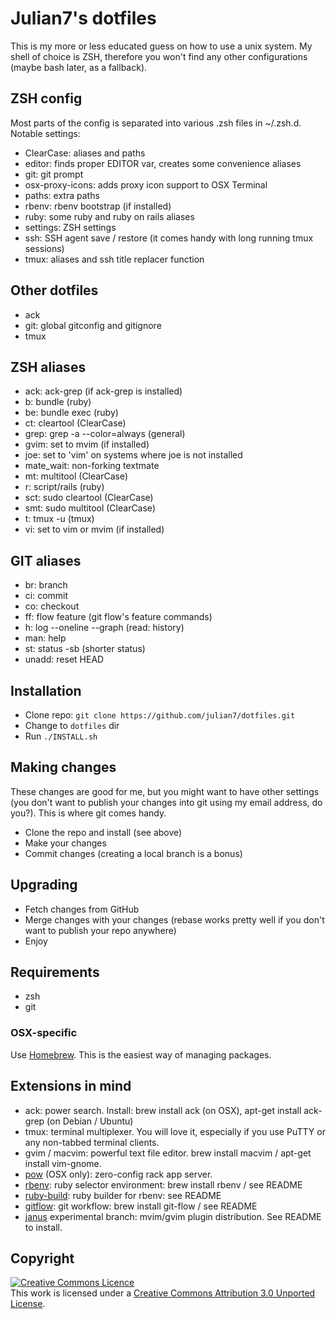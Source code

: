 # Julian7's dotfiles

This is my more or less educated guess on how to use a unix system. My shell of choice is ZSH, therefore you won't find any other configurations (maybe bash later, as a fallback).

## ZSH config

Most parts of the config is separated into various .zsh files in ~/.zsh.d. Notable settings:

* ClearCase: aliases and paths
* editor: finds proper EDITOR var, creates some convenience aliases
* git: git prompt
* osx-proxy-icons: adds proxy icon support to OSX Terminal
* paths: extra paths
* rbenv: rbenv bootstrap (if installed)
* ruby: some ruby and ruby on rails aliases
* settings: ZSH settings
* ssh: SSH agent save / restore (it comes handy with long running tmux sessions)
* tmux: aliases and ssh title replacer function

## Other dotfiles

* ack
* git: global gitconfig and gitignore
* tmux

## ZSH aliases

* ack: ack-grep (if ack-grep is installed)
* b: bundle (ruby)
* be: bundle exec (ruby)
* ct: cleartool (ClearCase)
* grep: grep -a --color=always (general)
* gvim: set to mvim (if installed)
* joe: set to 'vim' on systems where joe is not installed
* mate\_wait: non-forking textmate
* mt: multitool (ClearCase)
* r: script/rails (ruby)
* sct: sudo cleartool (ClearCase)
* smt: sudo multitool (ClearCase)
* t: tmux -u (tmux)
* vi: set to vim or mvim (if installed)

## GIT aliases

* br: branch
* ci: commit
* co: checkout
* ff: flow feature (git flow's feature commands)
* h: log --oneline --graph (read: history)
* man: help
* st: status -sb (shorter status)
* unadd: reset HEAD

## Installation

* Clone repo: `git clone https://github.com/julian7/dotfiles.git`
* Change to `dotfiles` dir
* Run `./INSTALL.sh`

## Making changes

These changes are good for me, but you might want to have other settings (you don't want to publish your changes into git using my email address, do you?). This is where git comes handy.

* Clone the repo and install (see above)
* Make your changes
* Commit changes (creating a local branch is a bonus)

## Upgrading

* Fetch changes from GitHub
* Merge changes with your changes (rebase works pretty well if you don't want to publish your repo anywhere)
* Enjoy

## Requirements

* zsh
* git

### OSX-specific

Use [Homebrew](http://mxcl.github.com/homebrew/). This is the easiest way of managing packages.

## Extensions in mind

* ack: power search. Install: brew install ack (on OSX), apt-get install ack-grep (on Debian / Ubuntu)
* tmux: terminal multiplexer. You will love it, especially if you use PuTTY or any non-tabbed terminal clients.
* gvim / macvim: powerful text file editor. brew install macvim / apt-get install vim-gnome.
* [pow](http://pow.cx) (OSX only): zero-config rack app server.
* [rbenv](https://github.com/sstephenson/rbenv): ruby selector environment: brew install rbenv / see README
* [ruby-build](https://github.com/sstephenson/ruby-build): ruby builder for rbenv: see README
* [gitflow](https://github.com/nvie/gitflow): git workflow: brew install git-flow / see README
* [janus](https://github.com/carlhuda/janus/tree/experimental) experimental branch: mvim/gvim plugin distribution. See README to install.

## Copyright

[![Creative Commons Licence](http://i.creativecommons.org/l/by/3.0/88x31.png)](http://creativecommons.org/licenses/by/3.0/)  
This work is licensed under a [Creative Commons Attribution 3.0 Unported License](http://creativecommons.org/licenses/by/3.0/).
